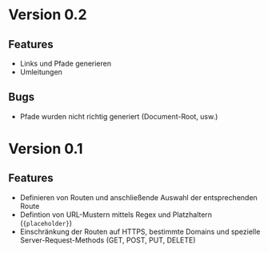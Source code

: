 Version 0.2
==============================
Features
---------------
 - Links und Pfade generieren
 - Umleitungen

Bugs
---------------
 - Pfade wurden nicht richtig generiert (Document-Root, usw.)

Version 0.1
==============================
Features
---------------
 - Definieren von Routen und anschließende Auswahl der entsprechenden Route
 - Defintion von URL-Mustern mittels Regex und Platzhaltern (`{placeholder}`)
 - Einschränkung der Routen auf HTTPS, bestimmte Domains und spezielle Server-Request-Methods (GET, POST, PUT, DELETE)
